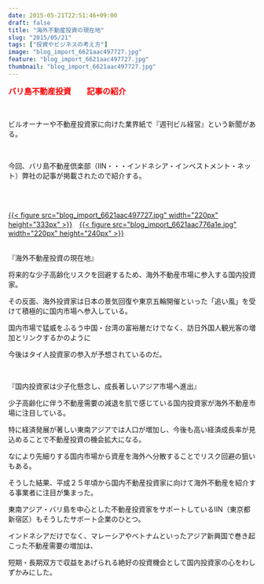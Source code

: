 ```yaml
---
date: 2015-05-21T22:51:46+09:00
draft: false
title: "海外不動産投資の現在地"
slug: "2015/05/21"
tags: ["投資やビジネスの考え方"]
image: "blog_import_6621aac497727.jpg"
feature: "blog_import_6621aac497727.jpg"
thumbnail: "blog_import_6621aac497727.jpg"
---
```

<p><font color="#ff0000" size="3"><strong>バリ島不動産投資　　記事の紹介</strong></font></p><br/><p>ビルオーナーや不動産投資家に向けた業界紙で『週刊ビル経営』という新聞がある。</p><br/><p>今回、バリ島不動産倶楽部（IIN・・・インドネシア・インベストメント・ネット）弊社の記事が掲載されたので紹介する。</p><br/><br/><p><a href="blog_import_6621aac61e0c0.jpg">{{< figure src="blog_import_6621aac497727.jpg" width="220px" height="333px" >}}</a>　<a href="blog_import_6621aac8d4149.jpg">{{< figure src="blog_import_6621aac776a1e.jpg" width="220px" height="240px" >}}</a><br/><br/></p><p>『海外不動産投資の現在地』</p><p>将来的な少子高齢化リスクを回避するため、海外不動産市場に参入する国内投資家。</p><p>その反面、海外投資家は日本の景気回復や東京五輪開催といった「追い風」を受けて積極的に国内市場へ参入している。</p><p>国内市場で猛威をふるう中国・台湾の富裕層だけでなく、訪日外国人観光客の増加とリンクするかのように</p><p>今後はタイ人投資家の参入が予想されているのだ。<br/></p><br/><p>『国内投資家は少子化懸念し、成長著しいアジア市場へ進出』</p><p>少子高齢化に伴う不動産需要の減退を肌で感じている国内投資家が海外不動産市場に注目している。</p><p>特に経済発展が著しい東南アジアでは人口が増加し、今後も高い経済成長率が見込めることで不動産投資の機会拡大になる。</p><p>なにより先細りする国内市場から資産を海外へ分散することでリスク回避の狙いもある。</p><p>そうした結果、平成２５年頃から国内不動産投資家に向けて海外不動産を紹介する事業者に注目が集まった。</p><p>東南アジア・バリ島を中心とした不動産投資家をサポートしているIIN（東京都新宿区）もそうしたサポート企業のひとつ。</p><p>インドネシアだけでなく、マレーシアやベトナムといったアジア新興国で巻き起こった不動産需要の増加は、</p><p>短期・長期双方で収益をあげられる絶好の投資機会として国内投資家の心をわしずかみにした。<br/></p><br/><br/>

